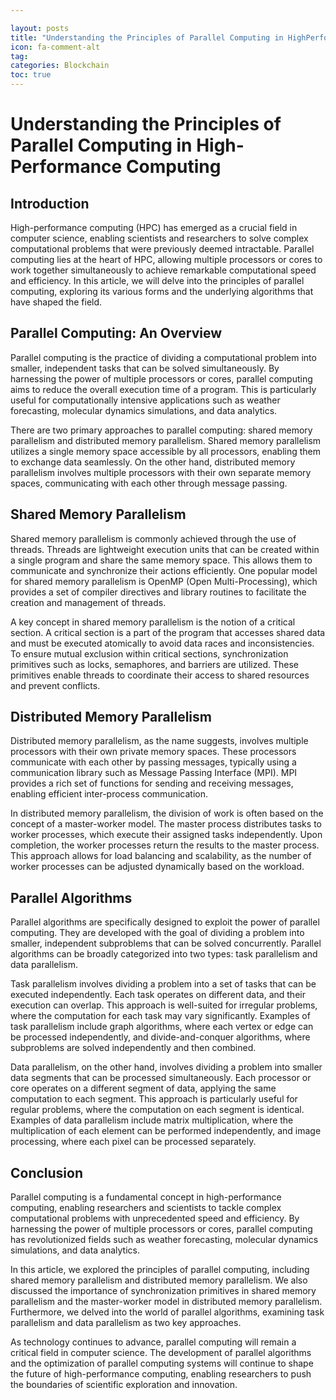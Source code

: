 ```yaml
---

layout: posts
title: "Understanding the Principles of Parallel Computing in HighPerformance Computing"
icon: fa-comment-alt
tag:      
categories: Blockchain
toc: true
---
```




# Understanding the Principles of Parallel Computing in High-Performance Computing

## Introduction

High-performance computing (HPC) has emerged as a crucial field in computer science, enabling scientists and researchers to solve complex computational problems that were previously deemed intractable. Parallel computing lies at the heart of HPC, allowing multiple processors or cores to work together simultaneously to achieve remarkable computational speed and efficiency. In this article, we will delve into the principles of parallel computing, exploring its various forms and the underlying algorithms that have shaped the field.

## Parallel Computing: An Overview

Parallel computing is the practice of dividing a computational problem into smaller, independent tasks that can be solved simultaneously. By harnessing the power of multiple processors or cores, parallel computing aims to reduce the overall execution time of a program. This is particularly useful for computationally intensive applications such as weather forecasting, molecular dynamics simulations, and data analytics.

There are two primary approaches to parallel computing: shared memory parallelism and distributed memory parallelism. Shared memory parallelism utilizes a single memory space accessible by all processors, enabling them to exchange data seamlessly. On the other hand, distributed memory parallelism involves multiple processors with their own separate memory spaces, communicating with each other through message passing.

## Shared Memory Parallelism

Shared memory parallelism is commonly achieved through the use of threads. Threads are lightweight execution units that can be created within a single program and share the same memory space. This allows them to communicate and synchronize their actions efficiently. One popular model for shared memory parallelism is OpenMP (Open Multi-Processing), which provides a set of compiler directives and library routines to facilitate the creation and management of threads.

A key concept in shared memory parallelism is the notion of a critical section. A critical section is a part of the program that accesses shared data and must be executed atomically to avoid data races and inconsistencies. To ensure mutual exclusion within critical sections, synchronization primitives such as locks, semaphores, and barriers are utilized. These primitives enable threads to coordinate their access to shared resources and prevent conflicts.

## Distributed Memory Parallelism

Distributed memory parallelism, as the name suggests, involves multiple processors with their own private memory spaces. These processors communicate with each other by passing messages, typically using a communication library such as Message Passing Interface (MPI). MPI provides a rich set of functions for sending and receiving messages, enabling efficient inter-process communication.

In distributed memory parallelism, the division of work is often based on the concept of a master-worker model. The master process distributes tasks to worker processes, which execute their assigned tasks independently. Upon completion, the worker processes return the results to the master process. This approach allows for load balancing and scalability, as the number of worker processes can be adjusted dynamically based on the workload.

## Parallel Algorithms

Parallel algorithms are specifically designed to exploit the power of parallel computing. They are developed with the goal of dividing a problem into smaller, independent subproblems that can be solved concurrently. Parallel algorithms can be broadly categorized into two types: task parallelism and data parallelism.

Task parallelism involves dividing a problem into a set of tasks that can be executed independently. Each task operates on different data, and their execution can overlap. This approach is well-suited for irregular problems, where the computation for each task may vary significantly. Examples of task parallelism include graph algorithms, where each vertex or edge can be processed independently, and divide-and-conquer algorithms, where subproblems are solved independently and then combined.

Data parallelism, on the other hand, involves dividing a problem into smaller data segments that can be processed simultaneously. Each processor or core operates on a different segment of data, applying the same computation to each segment. This approach is particularly useful for regular problems, where the computation on each segment is identical. Examples of data parallelism include matrix multiplication, where the multiplication of each element can be performed independently, and image processing, where each pixel can be processed separately.

## Conclusion

Parallel computing is a fundamental concept in high-performance computing, enabling researchers and scientists to tackle complex computational problems with unprecedented speed and efficiency. By harnessing the power of multiple processors or cores, parallel computing has revolutionized fields such as weather forecasting, molecular dynamics simulations, and data analytics.

In this article, we explored the principles of parallel computing, including shared memory parallelism and distributed memory parallelism. We also discussed the importance of synchronization primitives in shared memory parallelism and the master-worker model in distributed memory parallelism. Furthermore, we delved into the world of parallel algorithms, examining task parallelism and data parallelism as two key approaches.

As technology continues to advance, parallel computing will remain a critical field in computer science. The development of parallel algorithms and the optimization of parallel computing systems will continue to shape the future of high-performance computing, enabling researchers to push the boundaries of scientific exploration and innovation.